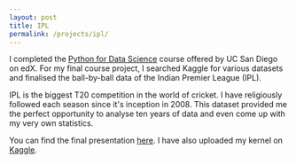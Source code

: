 ```yaml
---
layout: post
title: IPL
permalink: /projects/ipl/
---
```


I completed the [Python for Data Science](https://www.edx.org/course/python-for-data-science-0) course offered by UC San Diego on edX. For my final course project, I searched Kaggle for various datasets and finalised the ball-by-ball data of the Indian Premier League (IPL).

IPL is the biggest T20 competition in the world of cricket. I have religiously followed each season since it's inception in 2008. This dataset provided me the perfect opportunity to analyse ten years of data and even come up with my very own statistics.

You can find the final presentation [here]({{site.url}}/pdf/ipl.pdf).
I have also uploaded my kernel on [Kaggle](https://www.kaggle.com/methi1999/final-project-for-ucsd-dse200x).

